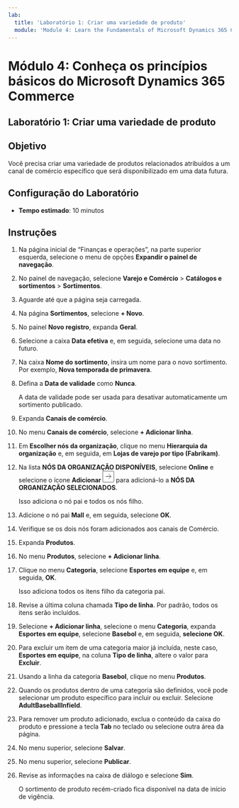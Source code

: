 ```yaml
---
lab:
  title: 'Laboratório 1: Criar uma variedade de produto'
  module: 'Module 4: Learn the Fundamentals of Microsoft Dynamics 365 Commerce'
---
```


# Módulo 4: Conheça os princípios básicos do Microsoft Dynamics 365 Commerce

## Laboratório 1: Criar uma variedade de produto

## Objetivo

Você precisa criar uma variedade de produtos relacionados atribuídos a um canal de comércio específico que será disponibilizado em uma data futura. 

## Configuração do Laboratório

   - **Tempo estimado**: 10 minutos

## Instruções

1.  Na página inicial de “Finanças e operações”, na parte superior esquerda, selecione o menu de opções **Expandir o painel de navegação**.

2.  No painel de navegação, selecione **Varejo e Comércio** > **Catálogos e sortimentos** > **Sortimentos**.

3.  Aguarde até que a página seja carregada.

4.  Na página **Sortimentos**, selecione **+ Novo**.

5.  No painel **Novo registro**, expanda **Geral**.

6.  Selecione a caixa **Data efetiva** e, em seguida, selecione uma data no futuro.

7.  Na caixa **Nome do sortimento**, insira um nome para o novo sortimento. Por exemplo, **Nova temporada de primavera**.

8.  Defina a **Data de validade** como **Nunca**.

    A data de validade pode ser usada para desativar automaticamente um sortimento publicado.

9.  Expanda **Canais de comércio**.

10. No menu **Canais de comércio**, selecione **+ Adicionar linha**.

11. Em **Escolher nós da organização**, clique no menu **Hierarquia da organização** e, em seguida, em **Lojas de varejo por tipo (Fabrikam)**.

12. Na lista **NÓS DA ORGANIZAÇÃO DISPONÍVEIS**, selecione **Online** e selecione o ícone **Adicionar** ![Figura 15](./media/04-learn-the-fundamentals-of-dynamics-365-commerce-17.png) para adicioná-lo a **NÓS DA ORGANIZAÇÃO SELECIONADOS**.

    Isso adiciona o nó pai e todos os nós filho.

13. Adicione o nó pai **Mall** e, em seguida, selecione **OK**.

14. Verifique se os dois nós foram adicionados aos canais de Comércio.

15. Expanda **Produtos**.

16. No menu **Produtos**, selecione **+ Adicionar linha**.

17. Clique no menu **Categoria**, selecione **Esportes em equipe** e, em seguida, **OK**.

    Isso adiciona todos os itens filho da categoria pai.

18. Revise a última coluna chamada **Tipo de linha**. Por padrão, todos os itens serão incluídos.

19. Selecione **+ Adicionar linha**, selecione o menu **Categoria**, expanda **Esportes em equipe**, selecione **Basebol** e, em seguida, **selecione OK**.

20. Para excluir um item de uma categoria maior já incluída, neste caso, **Esportes em equipe**, na coluna **Tipo de linha**, altere o valor para **Excluir**.

21. Usando a linha da categoria **Basebol**, clique no menu **Produtos**.

22. Quando os produtos dentro de uma categoria são definidos, você pode selecionar um produto específico para incluir ou excluir. Selecione **AdultBaseballInfield**.

23. Para remover um produto adicionado, exclua o conteúdo da caixa do produto e pressione a tecla **Tab** no teclado ou selecione outra área da página.

24. No menu superior, selecione **Salvar**.

25. No menu superior, selecione **Publicar**.

26. Revise as informações na caixa de diálogo e selecione **Sim**.

    O sortimento de produto recém-criado fica disponível na data de início de vigência.

